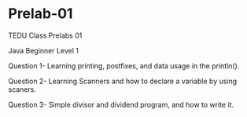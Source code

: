 # Prelab-01
TEDU Class Prelabs 01

Java Beginner Level 1


Question 1- Learning printing, postfixes, and data usage in the println().

Question 2- Learning Scanners and how to declare a variable by using scaners.

Question 3- Simple divisor and dividend program, and how to write it.

